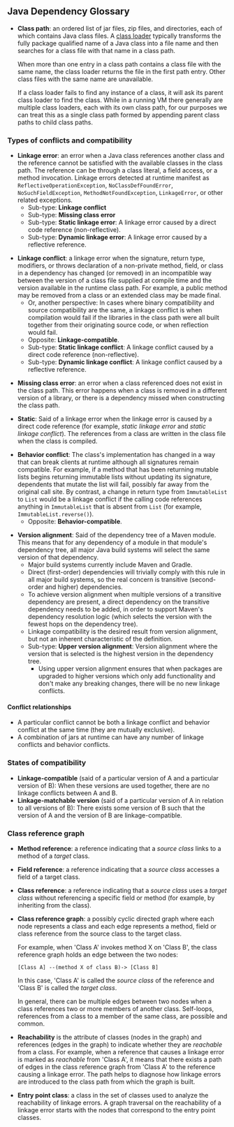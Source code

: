 Java Dependency Glossary
------------------------

- **Class path**: an ordered list of jar files, zip files, and directories, each of which
  contains Java class files.
  A [class loader](https://docs.oracle.com/javase/7/docs/api/java/lang/ClassLoader.html)
  typically transforms the fully package qualified name of a Java class
  into a file name and then searches for a class file with that name in a class path.
  
  When more than one entry in a class path contains a class file with the same name,
  the class loader returns the file in the first path entry.
  Other class files with the same name are unavailable.
  
  If a class loader fails to find any instance of a class, it will ask its parent class loader
  to find the class. While in a running VM there generally are multiple class loaders,
  each with its own class path, for our purposes we can treat this as 
  a single class path formed by appending parent class paths to child class paths.

### Types of conflicts and compatibility

<a name="linkage-error"></a>
<a name="static-linkage-error"></a>
<a name="dynamic-linkage-error"></a>
- **Linkage error**: an error when a Java class references
  another class and the reference cannot be satisfied with the available classes in the class path.
  The reference can be through a class literal, a field access, or a method invocation.
  Linkage errors detected at runtime manifest as `ReflectiveOperationException`,
  `NoClassDefFoundError`, `NoSuchFieldException`, `MethodNotFoundException`,
  `LinkageError`, or other related exceptions.
  - Sub-type: **Linkage conflict**
  - Sub-type: **Missing class error**
  - Sub-type: **Static linkage error**: A linkage error caused by a direct code
    reference (non-reflective).
  - Sub-type: **Dynamic linkage error**: A linkage error caused by a reflective
    reference.

<a name="linkage-conflict"></a>
<a name="static-linkage-conflict"></a>
<a name="dynamic-linkage-conflict"></a>
- **Linkage conflict**: a linkage error when the signature, return type,
  modifiers, or throws declaration of a non-private method, field, or class
  in a dependency has changed (or removed) in an incompatible way between
  the version of a class file supplied at compile time and the version available in
  the runtime class path.
  For example, a public method may be removed from a class or an extended
  class may be made final.
  - Or, another perspective: In cases where binary compatibility and source
    compatibility are the same, a linkage conflict is when compilation would
    fail if the libraries in the class path were all built together from their
    originating source code, or when reflection would fail.
  - Opposite: **Linkage-compatible**.
  - Sub-type: **Static linkage conflict**: A linkage conflict caused by a direct
    code reference (non-reflective).
  - Sub-type: **Dynamic linkage conflict**: A linkage conflict caused by a
    reflective reference.

<a name="missing-class-error"></a>
- **Missing class error**: an error when a class referenced does not exist
  in the class path. This error happens when a class is removed in a different
  version of a library, or there is a dependency missed when constructing the class path.

<a name="static"></a>
- **Static**: Said of a linkage error when the linkage error is caused by a
  direct code reference (for example, _static linkage error_ and _static linkage conflict_).
  The references from a class are written in the class file when the class is compiled.

<a name="behavior-conflict"></a>
- **Behavior conflict**: The class's implementation has changed in a way that
  can break clients at runtime although all signatures remain compatible. For
  example, if a method that has been returning mutable lists begins returning
  immutable lists without updating its signature, dependents that mutate the
  list will fail, possibly far away from the original call site. By contrast, a
  change in return type from `ImmutableList` to `List` would be a linkage
  conflict if the calling code references anything in `ImmutableList` that is
  absent from `List` (for example, `ImmutableList.reverse()`).
  - Opposite: **Behavior-compatible**.

<a name="version-alignment"></a>
<a name="upper-version-alignment"></a>
- **Version alignment**: Said of the dependency tree of a Maven module. This
  means that for any dependency of a module in that module's dependency tree,
  all major Java build systems will select the same version of that dependency.
  - Major build systems currently include Maven and Gradle.
  - Direct (first-order) dependencies will trivially comply with this rule in
    all major build systems, so the real concern is transitive (second-order and
    higher) dependencies.
  - To achieve version alignment when multiple versions of a transitive
    dependency are present, a direct dependency on the transitive dependency
    needs to be added, in order to support Maven's dependency resolution logic
    (which selects the version with the fewest hops on the dependency tree).
  - Linkage compatibility is the desired result from version alignment, but not
    an inherent characteristic of the definition.
  - Sub-type: **Upper version alignment**: Version alignment where the version
    that is selected is the highest version in the dependency tree.
    - Using upper version alignment ensures that when packages are upgraded
      to higher versions which only add functionality and don't make any
      breaking changes, there will be no new linkage conflicts.


#### Conflict relationships

- A particular conflict cannot be both a linkage conflict and behavior conflict
  at the same time (they are mutually exclusive).
- A combination of jars at runtime can have any number of linkage conflicts and
  behavior conflicts.

### States of compatibility

<a name="linkage-compatible"></a>
- **Linkage-compatible** (said of a particular version of A and a particular
  version of B): When these versions are used together, there are no linkage
  conflicts between A and B.
<a name="linkage-matchable-version"></a>
- **Linkage-matchable version** (said of a particular version of A in relation
  to all versions of B): There exists some version of B such that the version of
  A and the version of B are linkage-compatible.

### Class reference graph

<a name="method-reference"></a>
- **Method reference**: a reference indicating that a _source class_ links to a method of
  a _target_ class.

<a name="field-reference"></a>
- **Field reference**: a reference indicating that a _source class_ accesses a field of
  a target class.

<a name="class-reference"></a>
- **Class reference**: a reference indicating that a _source class_ uses a _target
  class_ without referencing a specific field or method
  (for example, by inheriting from the class).

<a name="class-reference-graph"></a>
- **Class reference graph**: a possibly cyclic directed graph where each node represents
  a class and each edge represents a method, field or class reference from the
  source class to the target class.

  For example, when 'Class A' invokes method X on 'Class B',
  the class reference graph holds an edge between the two nodes:

  ```
  [Class A] --(method X of class B)-> [Class B]
  ```

  In this case, 'Class A' is called the _source class_ of the reference and
  'Class B' is called the _target class_.

  In general, there can be multiple edges between two nodes when
  a class references two or more members of another class.
  Self-loops, references from a class to a member of the same class, are possible and common.

<a name="reachability"></a>
- **Reachability** is the attribute of classes (nodes in the graph)
  and references (edges in the graph) to indicate whether they are
  _reachable_ from a class. For example, when a reference that causes
  a linkage error is marked as _reachable_ from 'Class A', it means that
  there exists a path of edges in the class reference graph from 'Class A'
  to the reference causing a linkage error.
  The path helps to diagnose how linkage errors are introduced to the
  class path from which the graph is built.

<a name="entry-point-class"></a>
- **Entry point class**: a class in the set of classes used to analyze
  the reachability of linkage errors. A graph traversal on the reachability
  of a linkage error starts with the nodes that correspond to the
  entry point classes.


